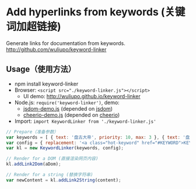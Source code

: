 # Add hyperlinks from keywords (关键词加超链接)

Generate links for documentation from keywords. <http://github.com/wuliupo/keyword-linker>

## Usage（使用方法）

- npm install keyword-linker
- Browser: ```<script src="./keyword-linker.js"></script>```
  - UI demo: <http://wuliupo.github.io/keyword-linker>
- Node.js: ```require('keyword-linker')```, demo:
  - [jsdom-demo.js](./node-demo/jsdom-demo.js) (depended on [jsdom](https://github.com/jsdom/jsdom))
  - [cheerio-demo.js](./node-demo/cheerio-demo.js) (depended on [cheerio](https://github.com/cheeriojs/cheerio))
- Import: ```import KeywordLinker from './keyword-linker.js'```

```js
// Prepare（准备参数）
var keywords = [ { text: '盘古大帝', priority: 10, max: 3 }, { text: '盘古', priority: 1, max: 3 } ];
var config = { replacement: '<a class="hot-keyword" href="#KEYWORD">KEYWORD</a>', placeholder: 'KEYWORD', max: 10 };
var kl = new KeywordLinker(keywords, config);

// Render for a DOM (直接渲染网页内容)
kl.addLink2Dom(aDom);

// Render for a string (替换字符串)
var newContent = kl.addLink2String(content);
```
